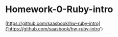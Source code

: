 # Homework-0-Ruby-intro
[https://github.com/saasbook/hw-ruby-intro]('https://github.com/saasbook/hw-ruby-intro')

